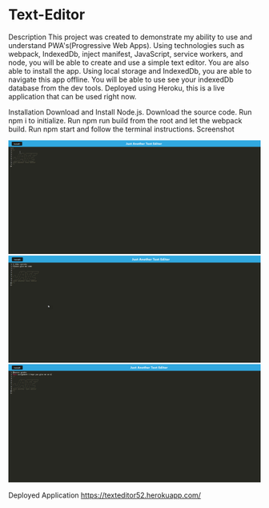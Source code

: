 # Text-Editor

Description
This project was created to demonstrate my ability to use and understand PWA's(Progressive Web Apps). Using technologies such as webpack, IndexedDb, inject manifest, JavaScript, service workers, and node, you will be able to create and use a simple text editor. You are also able to install the app. Using local storage and IndexedDb, you are able to navigate this app offline. You will be able to use see your indexedDb database from the dev tools. Deployed using Heroku, this is a live application that can be used right now.

Installation
Download and Install Node.js.
Download the source code.
Run npm i to initialize.
Run npm run build from the root and let the webpack build.
Run npm start and follow the terminal instructions.
Screenshot

 ![alt text](client/src/images/Jate.jpg)
  ![alt text](client/src/images/Jate%20edited.jpg)
   ![alt text](client/src/images/Jatetruth.jpg)





Deployed Application
https://texteditor52.herokuapp.com/